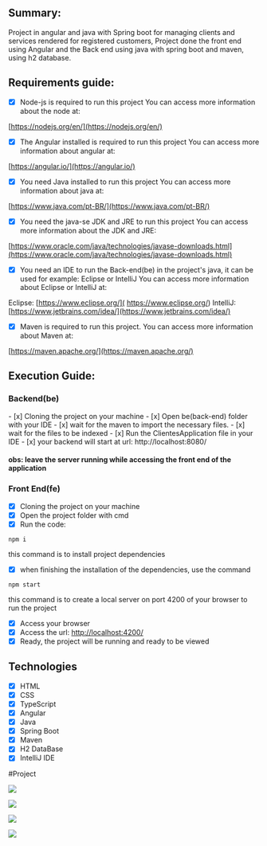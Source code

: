 <h2>Summary:</h2>

Project in angular and java with Spring boot for managing clients and services rendered
for registered customers, Project done the front end using Angular and the Back end using
java with spring boot and maven, using h2 database.


<h2>Requirements guide:</h2>

- [x] Node-js is required to run this project
You can access more information about the node at:

[https://nodejs.org/en/](https://nodejs.org/en/)

- [x] The Angular installed is required to run this project
You can access more information about angular at:

[https://angular.io/](https://angular.io/)

- [x] You need Java installed to run this project
You can access more information about java at:

[https://www.java.com/pt-BR/](https://www.java.com/pt-BR/)

- [x] You need the java-se JDK and JRE to run this project
You can access more information about the JDK and JRE:

[https://www.oracle.com/java/technologies/javase-downloads.html](https://www.oracle.com/java/technologies/javase-downloads.html)

- [x] You need an IDE to run the Back-end(be) in the project's java, it can be used for example: Eclipse or IntelliJ
You can access more information about Eclipse or IntelliJ at:

Eclipse: [https://www.eclipse.org/]( https://www.eclipse.org/)
IntelliJ: [https://www.jetbrains.com/idea/](https://www.jetbrains.com/idea/) 

- [x] Maven is required to run this project.
You can access more information about Maven at:

[https://maven.apache.org/](https://maven.apache.org/)


<h2>Execution Guide:</h2>

<h3>Backend(be)</h3>
- [x] Cloning the project on your machine
- [x] Open be(back-end) folder with your IDE
- [x] wait for the maven to import the necessary files.
- [x] wait for the files to be indexed
- [x] Run the ClientesApplication file in your IDE
- [x] your backend will start at url: http://localhost:8080/

<h4>obs: leave the server running while accessing the front end of the application</h4>


<h3>Front End(fe)</h3>

- [x] Cloning the project on your machine
- [x] Open the project folder with cmd
- [x] Run the code:

```npm i```

this command is to install project dependencies

- [x] when finishing the installation of the dependencies, use the command

```npm start```

this command is to create a local server on port 4200 of your browser to run the project

- [x] Access your browser
- [x] Access the url: [http://localhost:4200/](http://localhost:4200/)
- [x] Ready, the project will be running and ready to be viewed

<h2>Technologies</h2>

- [x] HTML
- [x] CSS
- [x] TypeScript
- [x] Angular
- [x] Java
- [x] Spring Boot
- [x] Maven
- [x] H2 DataBase
- [x] IntelliJ IDE

#Project

<p>
  <img src="https://github.com/Jhoncosta08/customer-management/blob/master/login.png" style="width: auto; max-height: 300px">
</p>

<p>
  <img src="https://github.com/Jhoncosta08/customer-management/blob/master/cadastro.png" style="width: auto; max-height: 300px">
</p>

<p>
  <img src="https://github.com/Jhoncosta08/customer-management/blob/master/clientes.png" style="width: auto; max-height: 300px">
</p>

<p>
  <img src="https://github.com/Jhoncosta08/customer-management/blob/master/servi%C3%A7os%20prestados.png" style="width: auto; max-height: 300px">
</p>

